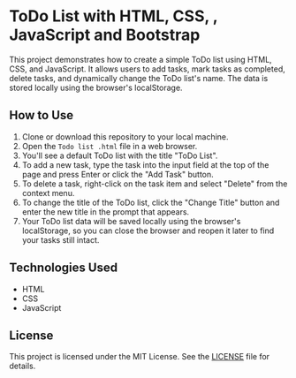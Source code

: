 # ToDo List with HTML, CSS, , JavaScript and Bootstrap

This project demonstrates how to create a simple ToDo list using HTML, CSS, and JavaScript. It allows users to add tasks, mark tasks as completed, delete tasks, and dynamically change the ToDo list's name. The data is stored locally using the browser's localStorage.

## How to Use

1. Clone or download this repository to your local machine.
2. Open the `Todo list .html` file in a web browser.
3. You'll see a default ToDo list with the title "ToDo List".
4. To add a new task, type the task into the input field at the top of the page and press Enter or click the "Add Task" button.
5. To delete a task, right-click on the task item and select "Delete" from the context menu.
6. To change the title of the ToDo list, click the "Change Title" button and enter the new title in the prompt that appears.
7. Your ToDo list data will be saved locally using the browser's localStorage, so you can close the browser and reopen it later to find your tasks still intact.

## Technologies Used

- HTML
- CSS
- JavaScript

## License

This project is licensed under the MIT License. See the [LICENSE](LICENSE) file for details.
